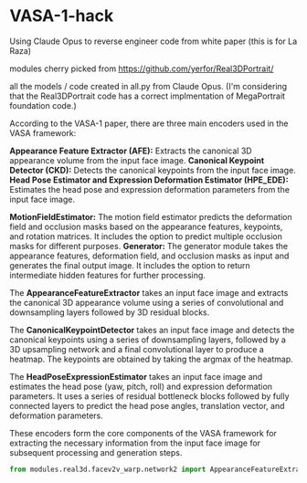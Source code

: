 # VASA-1-hack
Using Claude Opus to reverse engineer code from white paper (this is for La Raza)


modules cherry picked from 
https://github.com/yerfor/Real3DPortrait/


all the models / code created in all.py from Claude Opus.
(I'm considering that the Real3DPortrait code has a correct implmentation of MegaPortrait foundation code.)


According to the VASA-1 paper, there are three main encoders used in the VASA framework:

**Appearance Feature Extractor (AFE):** Extracts the canonical 3D appearance volume from the input face image.
**Canonical Keypoint Detector (CKD):** Detects the canonical keypoints from the input face image.
**Head Pose Estimator and Expression Deformation Estimator (HPE_EDE):** Estimates the head pose and expression deformation parameters from the input face image.

**MotionFieldEstimator:** The motion field estimator predicts the deformation field and occlusion masks based on the appearance features, keypoints, and rotation matrices. It includes the option to predict multiple occlusion masks for different purposes.
**Generator:** The generator module takes the appearance features, deformation field, and occlusion masks as input and generates the final output image. It includes the option to return intermediate hidden features for further processing.



The **AppearanceFeatureExtractor** takes an input face image and extracts the canonical 3D appearance volume using a series of convolutional and downsampling layers followed by 3D residual blocks.

The **CanonicalKeypointDetector** takes an input face image and detects the canonical keypoints using a series of downsampling layers, followed by a 3D upsampling network and a final convolutional layer to produce a heatmap. The keypoints are obtained by taking the argmax of the heatmap.

The **HeadPoseExpressionEstimator** takes an input face image and estimates the head pose (yaw, pitch, roll) and expression deformation parameters. It uses a series of residual bottleneck blocks followed by fully connected layers to predict the head pose angles, translation vector, and deformation parameters.


These encoders form the core components of the VASA framework for extracting the necessary information from the input face image for subsequent processing and generation steps.


```python
from modules.real3d.facev2v_warp.network2 import AppearanceFeatureExtractor, CanonicalKeypointDetector, PoseExpressionEstimator, MotionFieldEstimator, Generator

```
